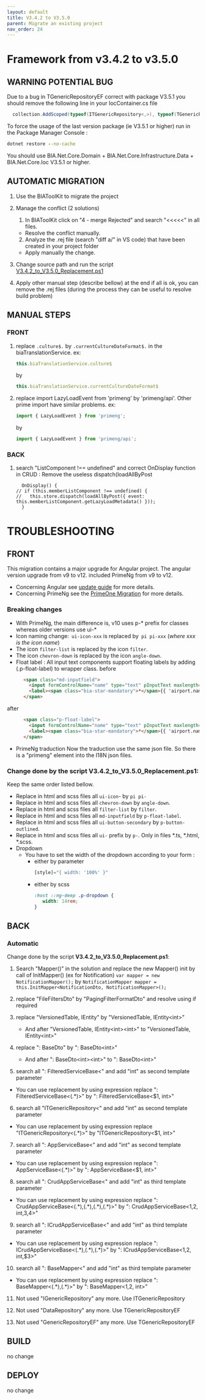 ```yaml
---
layout: default
title: V3.4.2 to V3.5.0
parent: Migrate an existing project
nav_order: 24
---
```

# Framework from v3.4.2 to v3.5.0

## WARNING POTENTIAL BUG 
Due to a bug in TGenericRepositoryEF correct with package V3.5.1 you should remove the following line in your IocContainer.cs file 
``` csharp
  collection.AddScoped(typeof(ITGenericRepository<,>), typeof(TGenericRepositoryEF<,>));
```
To force the usage of the last version package (ie V3.5.1 or higher) run in the Package Manager Console : 
```cmd
dotnet restore --no-cache
```

You should use BIA.Net.Core.Domain + BIA.Net.Core.Infrastructure.Data + BIA.Net.Core.Ioc V3.5.1 or higher.


## AUTOMATIC MIGRATION
1. Use the BIAToolKit to migrate the project

2. Manage the conflict (2 solutions)
   1. In BIAToolKit click on "4 - merge Rejected" and search "<<<<<" in all files.  
    * Resolve the conflict manually.
   2. Analyze the .rej file (search "diff a/" in VS code) that have been created in your project folder
     * Apply manually the change.

3. Change source path and run the script [V3.4.2_to_V3.5.0_Replacement.ps1](./Scripts/V3.4.2_to_V3.5.0_Replacement.ps1) 

4. Apply other manual step (describe bellow) at the end if all is ok, you can remove the .rej files (during the process they can be useful to resolve build problem) 

## MANUAL STEPS
### FRONT
1. replace ```.culture$.``` by ```.currentCultureDateFormat$.``` in the biaTranslationService. ex:
    ```ts
    this.biaTranslationService.culture$
    ```
    by 
    ```ts
    this.biaTranslationService.currentCultureDateFormat$
    ```

2. replace import LazyLoadEvent from 'primeng' by 'primeng/api'. Other prime import have similar problems. ex:
    ```ts
    import { LazyLoadEvent } from 'primeng';
    ```
    by
    ```ts
    import { LazyLoadEvent } from 'primeng/api';
    ```

### BACK
1. search "ListComponent !== undefined" and correct OnDisplay function in CRUD : 
   Remove the useless dispatch(loadAllByPost 
    ```
      OnDisplay() {
    // if (this.memberListComponent !== undefined) {
    //   this.store.dispatch(loadAllByPost({ event: this.memberListComponent.getLazyLoadMetadata() }));
      }
    ```

# TROUBLESHOOTING
## FRONT
This migration contains a major upgrade for Angular project. The angular version upgrade from v9 to v12. included PrimeNg from v9 to v12.

* Concerning Angular see [update guide](https://update.angular.io/?l=3&v=9.1-12.0) for more details.
* Concerning PrimeNg see the [PrimeOne Migration](https://github.com/primefaces/primeng/wiki/PrimeOne-Migration) for more details.

### Breaking changes
* With PrimeNg, the main difference is, v10 uses p-* prefix for classes whereas older versions use ui-* 
* Icon naming change:` ui-icon-xxx` is replaced by` pi pi-xxx` (_where xxx is the icon name_)
* The icon `filter-list` is replaced by the icon `filter`.
* The icon `chevron-down` is replaced by the icon `angle-down`.
* Float label : All input text components support floating labels by adding (.p-float-label) to wrapper class.
before
```html
      <span class="md-inputfield">
        <input formControlName="name" type="text" pInputText maxlength="64" />
        <label><span class="bia-star-mandatory">*</span>{{ 'airport.name' | translate }}</label>
      </span>
```
after
```html
      <span class="p-float-label">
        <input formControlName="name" type="text" pInputText maxlength="64" />
        <label><span class="bia-star-mandatory">*</span>{{ 'airport.name' | translate }}</label>
      </span>
```
* PrimeNg traduction
Now the traduction use the same json file. So there is a "primeng" element into the I18N json files. 

### Change done by the script **V3.4.2_to_V3.5.0_Replacement.ps1**:
Keep the same order listed bellow.
* Replace in html and scss files all `ui-icon`- by `pi pi-`
* Replace in html and scss files all `chevron-down` by `angle-down`.
* Replace in html and scss files all `filter-list` by `filter`.
* Replace in html and scss files all `md-inputfield` by `p-float-label`.
* Replace in html and scss files all `ui-button-secondary` by `p-button-outlined`.
* Replace in html and scss files all `ui-` prefix by `p-`. Only in files *.ts, *.html, *.scss.
* Dropdown
  * You have to set the width of the dropdown according to your form :
    * either by parameter
        ```js 
        [style]="{ width: '100%' }" 
        ```
    * either by scss
        ```css
        :host ::ng-deep .p-dropdown {
           width: 14rem;
        }
        ```

## BACK
### Automatic
Change done by the script **V3.4.2_to_V3.5.0_Replacement.ps1**:

1. Search "Mapper()" in the solution and replace the new Mapper() init by call of InitMapper() (ex for Notification)
		```var mapper = new NotificationMapper();```
	by 
		```NotificationMapper mapper = this.InitMapper<NotificationDto, NotificationMapper>();```
		
2. replace "FileFiltersDto" by "PagingFilterFormatDto" and resolve using if required
   
3. replace "VersionedTable, IEntity" by "VersionedTable, IEntity\<int>" 
   - And after "VersionedTable, IEntity\<int>\<int>" to "VersionedTable, IEntity\<int>"

4. replace ": BaseDto" by ": BaseDto\<int>"
   - And after ": BaseDto\<int>\<int>" to ": BaseDto\<int>"

5. search all ": FilteredServiceBase<" and add "int" as second template parameter 
  * You can use replacement by using expression replace ": FilteredServiceBase<(.*)>" by ": FilteredServiceBase<$1, int>"
   
6. search all "ITGenericRepository<" and add "int" as second template parameter 
  * You can use replacement by using expression replace "ITGenericRepository<(.*)>" by "ITGenericRepository<$1, int>"

7. search all ": AppServiceBase<" and add "int" as second template parameter 
  * You can use replacement by using expression replace ": AppServiceBase<(.*)>" by ": AppServiceBase<$1, int>"
  
8.  search all ": CrudAppServiceBase<" and add "int" as third template parameter 
  * You can use replacement by using expression replace ": CrudAppServiceBase<(.\*),(.\*),(.\*),(.\*)>" by ": CrudAppServiceBase<$1,$2, int,$3,$4>"
    
9. search all ": ICrudAppServiceBase<" and add "int" as third template parameter 
  * You can use replacement by using expression replace ": ICrudAppServiceBase<(.\*),(.\*),(.\*)>" by ": ICrudAppServiceBase<$1,$2, int,$3>"
    
10. search all ": BaseMapper<" and add "int" as third template parameter
  * You can use replacement by using expression replace ": BaseMapper<(.\*),(.\*)>" by ": BaseMapper<$1,$2, int>"
   
11. Not used "IGenericRepository" any more. Use ITGenericRepository
    
12. Not used "DataRepository" any more. Use TGenericRepositoryEF

13. Not used "GenericRepositoryEF" any more. Use TGenericRepositoryEF

## BUILD 
no change

## DEPLOY
no change